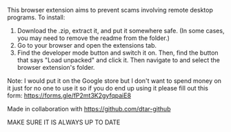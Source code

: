 This browser extension aims to prevent scams involving remote desktop programs.
To install:
1) Download the .zip, extract it, and put it somewhere safe. (In some cases, you may need to remove the readme from the folder.)
2) Go to your browser and open the extensions tab.
3) Find the developer mode button and switch it on. Then, find the button that says "Load unpacked" and click it. Then navigate to and select the browser extension's folder.

Note: I would put it on the Google store but I don't want to spend money on it just for no one to use it so if you do end up using it please fill out this form: https://forms.gle/fP2mt3K2gyfqpaiE8

Made in collaboration with https://github.com/dtar-github

MAKE SURE IT IS ALWAYS UP TO DATE
